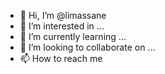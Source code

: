 - 👋 Hi, I’m @limassane    
- 👀 I’m interested in ... 
- 🌱 I’m currently learning ... 
- 💞️ I’m looking to collaborate on ...   
- 📫 How to reach me    

<!---
limassane/limassane is a ✨ special ✨ repository because its `README.md` (this file) appears on your GitHub profile.
You can click the Preview link to take a look at your changes.
--->
